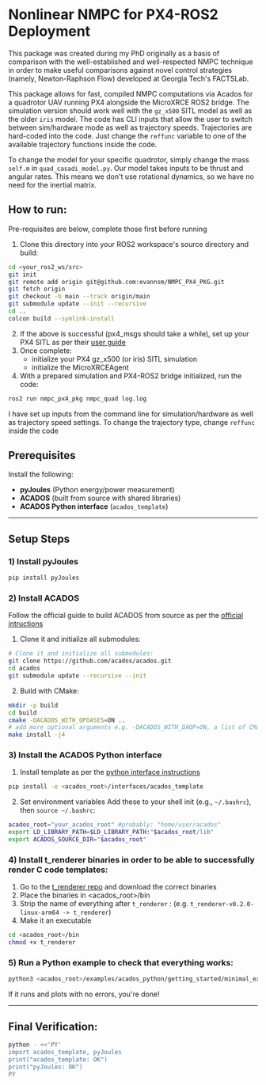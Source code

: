 # Nonlinear NMPC for PX4-ROS2 Deployment
This package was created during my PhD originally as a basis of comparison with the well-established and well-respected NMPC technique in order to make useful comparisons against novel control strategies (namely, Newton-Raphson Flow) developed at Georgia Tech's FACTSLab.


This package allows for fast, compiled NMPC computations via Acados for a quadrotor UAV running PX4 alongside the MicroXRCE ROS2 bridge. The simulation version should work well with the `gz_x500` SITL model as well as the older `iris` model. The code has CLI inputs that allow the user to switch between sim/hardware mode as well as trajectory speeds. Trajectories are hard-coded into the code. Just change the `reffunc` variable to one of the available trajectory functions inside the code.


To change the model for your specific quadrotor, simply change the mass `self.m` in `quad_casadi_model.py`. Our model takes inputs to be thrust and angular rates. This means we don't use rotational dynamics, so we have no need for the inertial matrix.

## How to run:
Pre-requisites are below, complete those first before running
1. Clone this directory into your ROS2 workspace's source directory and build:
```bash
cd <your_ros2_ws/src>
git init
git remote add origin git@github.com:evannsm/NMPC_PX4_PKG.git
git fetch origin
git checkout -b main --track origin/main
git submodule update --init --recursive
cd ..
colcon build --symlink-install
```
2. If the above is successful (px4_msgs should take a while), set up your PX4 SITL as per their [user guide](https://docs.px4.io/main/en/ros2/user_guide.html)
3. Once complete:
   - initialize your PX4 gz_x500 (or iris) SITL simulation
   - initialize the MicroXRCEAgent
4. With a prepared simulation and PX4-ROS2 bridge initialized, run the code:
```bash
ros2 run nmpc_px4_pkg nmpc_quad log.log
```

I have set up inputs from the command line for simulation/hardware as well as trajectory speed settings.
To change the trajectory type, change `reffunc` inside the code

## Prerequisites

Install the following:
- **pyJoules** (Python energy/power measurement)
- **ACADOS** (built from source with shared libraries)
- **ACADOS Python interface** (`acados_template`)

---

## Setup Steps

### 1) Install pyJoules
~~~bash
pip install pyJoules
~~~

### 2) Install ACADOS
Follow the official guide to build ACADOS from source as per the [official intructions](https://docs.acados.org/installation/index.html)
1. Clone it and initialize all submodules:
```bash
# Clone it and initialize all submodules:
git clone https://github.com/acados/acados.git
cd acados
git submodule update --recursive --init
```
2. Build with CMake:
```bash
mkdir -p build
cd build
cmake -DACADOS_WITH_QPOASES=ON ..
# add more optional arguments e.g. -DACADOS_WITH_DAQP=ON, a list of CMake options is provided below
make install -j4
```

### 3) Install the ACADOS Python interface
1. Install template as per the [python interface instructions](https://docs.acados.org/python_interface/index.html)
~~~bash
pip install -e <acados_root>/interfaces/acados_template
~~~

2. Set environment variables
Add these to your shell init (e.g., `~/.bashrc`), then `source ~/.bashrc`:
~~~bash
acados_root="your_acados_root" #probably: "home/user/acados"
export LD_LIBRARY_PATH=$LD_LIBRARY_PATH:"$acados_root/lib"
export ACADOS_SOURCE_DIR="$acados_root"
~~~

### 4) Install t_renderer binaries in order to be able to successfully render C code templates:
1. Go to the [t_renderer repo](https://github.com/acados/tera_renderer/releases/) and download the correct binaries
2. Place the binaries in <acados_root>/bin
3. Strip the name of everything after `t_renderer` : (e.g. `t_renderer-v0.2.0-linux-arm64 -> t_renderer`)
4. Make it an executable
```bash
cd <acados_root>/bin
chmod +x t_renderer
```

### 5) Run a Python example to check that everything works:
```bash
python3 <acados_root>/examples/acados_python/getting_started/minimal_example_ocp.py
```

If it runs and plots with no errors, you're done!

---

## Final Verification:
~~~bash
python - <<'PY'
import acados_template, pyJoules
print("acados_template: OK")
print("pyJoules: OK")
PY
~~~
